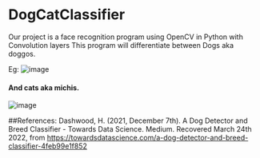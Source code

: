 # DogCatClassifier 
Our project is a face recognition program using OpenCV in Python with Convolution layers
This program will differentiate between Dogs aka doggos.

Eg:
![image](https://user-images.githubusercontent.com/74560600/159771469-073f5178-fd59-4995-a6c7-3e726f0cef6e.png)



#### And cats aka michis.


![image](https://user-images.githubusercontent.com/74560600/159770421-5bcadd8c-5321-4a65-867b-a943ba2ebefd.png)



##References:
Dashwood, H. (2021, December 7th). A Dog Detector and Breed Classifier - Towards Data Science. Medium. Recovered March 24th 2022, from https://towardsdatascience.com/a-dog-detector-and-breed-classifier-4feb99e1f852


